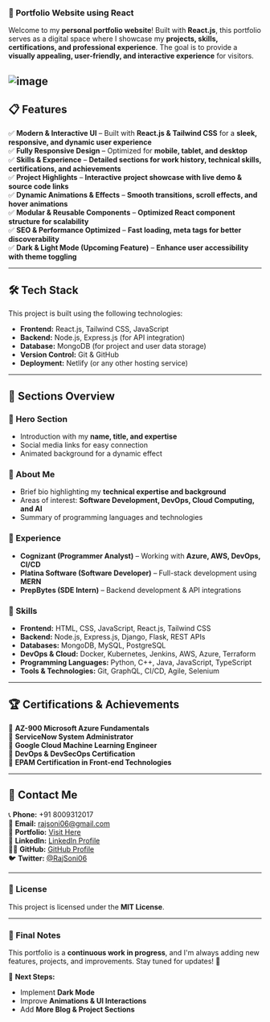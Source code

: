 ### **🚀 Portfolio Website using React**
Welcome to my **personal portfolio website**! Built with **React.js**, this portfolio serves as a digital space where I showcase my **projects, skills, certifications, and professional experience**. The goal is to provide a **visually appealing, user-friendly, and interactive experience** for visitors.

![image](https://github.com/user-attachments/assets/b794291e-ed80-483b-a90f-0714d8e6b63f)
---

## **📋 Features**
✅ **Modern & Interactive UI** – Built with **React.js & Tailwind CSS** for a **sleek, responsive, and dynamic user experience**  
✅ **Fully Responsive Design** – Optimized for **mobile, tablet, and desktop**  
✅ **Skills & Experience** – **Detailed sections for work history, technical skills, certifications, and achievements**  
✅ **Project Highlights** – **Interactive project showcase with live demo & source code links**  
✅ **Dynamic Animations & Effects** – **Smooth transitions, scroll effects, and hover animations**  
✅ **Modular & Reusable Components** – **Optimized React component structure for scalability**  
✅ **SEO & Performance Optimized** – **Fast loading, meta tags for better discoverability**  
✅ **Dark & Light Mode (Upcoming Feature)** – **Enhance user accessibility with theme toggling**  

---

## **🛠 Tech Stack**
This project is built using the following technologies:  

- **Frontend:** React.js, Tailwind CSS, JavaScript  
- **Backend:** Node.js, Express.js (for API integration)  
- **Database:** MongoDB (for project and user data storage)  
- **Version Control:** Git & GitHub  
- **Deployment:** Netlify (or any other hosting service)  

---

## **📂 Sections Overview**
### **🔹 Hero Section**
- Introduction with my **name, title, and expertise**  
- Social media links for easy connection  
- Animated background for a dynamic effect  

### **🔹 About Me**
- Brief bio highlighting my **technical expertise and background**  
- Areas of interest: **Software Development, DevOps, Cloud Computing, and AI**  
- Summary of programming languages and technologies  

### **🔹 Experience**
- **Cognizant (Programmer Analyst)** – Working with **Azure, AWS, DevOps, CI/CD**  
- **Platina Software (Software Developer)** – Full-stack development using **MERN**  
- **PrepBytes (SDE Intern)** – Backend development & API integrations  

### **🔹 Skills**
- **Frontend:** HTML, CSS, JavaScript, React.js, Tailwind CSS  
- **Backend:** Node.js, Express.js, Django, Flask, REST APIs  
- **Databases:** MongoDB, MySQL, PostgreSQL  
- **DevOps & Cloud:** Docker, Kubernetes, Jenkins, AWS, Azure, Terraform  
- **Programming Languages:** Python, C++, Java, JavaScript, TypeScript  
- **Tools & Technologies:** Git, GraphQL, CI/CD, Agile, Selenium  

---

## **🏆 Certifications & Achievements**
📜 **AZ-900 Microsoft Azure Fundamentals**  
📜 **ServiceNow System Administrator**  
📜 **Google Cloud Machine Learning Engineer**  
📜 **DevOps & DevSecOps Certification**  
📜 **EPAM Certification in Front-end Technologies**  

---

## **📨 Contact Me**
📞 **Phone:** +91 8009312017  
📧 **Email:** rajsoni06@gmail.com  
🔗 **Portfolio:** [Visit Here](https://raj-anand-portfolio.netlify.app/)  
💼 **LinkedIn:** [LinkedIn Profile](https://www.linkedin.com/in/raj-anand-soni-037541212/)  
👨‍💻 **GitHub:** [GitHub Profile](https://github.com/rajsoni06)  
🐦 **Twitter:** [@RajSoni06](https://x.com/LuckySonicosmos?t=iSMyycj4wQEjl4s98sHHnQ&s=09)  

---

### **📝 License**
This project is licensed under the **MIT License**.  

---

### **📌 Final Notes**
This portfolio is a **continuous work in progress**, and I'm always adding new features, projects, and improvements. Stay tuned for updates! 🚀  

🔹 **Next Steps:**  
- Implement **Dark Mode**  
- Improve **Animations & UI Interactions**  
- Add **More Blog & Project Sections**  
